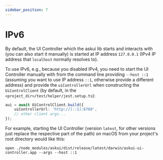 ```yaml
---
sidebar_position: 7
---
```


# IPv6

By default, the UI Controller which the askui lib starts and interacts with (you can also start it manually) is started at IP address `127.0.0.1` (IPv4 IP address that `localhost` normally resolves to).

To use IPv6, e.g., because you disabled IPv4, you need to start the UI Controller manually with from the command line providing `--host ::1` (assuming you want to use IP address `::1`, otherwise provide a different address) and provide the `uiControllerUrl` when constructing the `UiControlClient` (by default, in the `<project_dir>/test/helper/jest.setup.ts`):
```typescript
aui = await UiControlClient.build({
    uiControllerUrl: 'http://[::1]:6769',
    // other client args...
});
```

For example, starting the UI Controller (version `latest`, for other versions just replace the respective part of the path) on macOS from your project's root directory would like this:
```shell
open ./node_modules/askui/dist/release/latest/darwin/askui-ui-controller.app --args --host ::1
```
